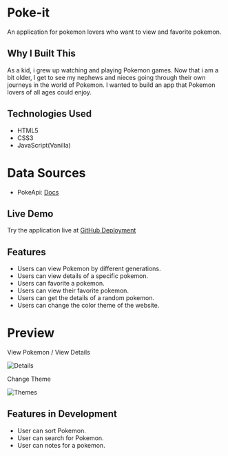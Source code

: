 # Poke-it

An application for pokemon lovers who want to view and favorite pokemon.

## Why I Built This

As a kid, i grew up watching and playing Pokemon games.  Now that i am a bit older, I get to see my nephews and nieces going through their own journeys in the world of Pokemon. I wanted to build an app that Pokemon lovers of all ages could enjoy.

## Technologies Used

- HTML5
- CSS3
- JavaScript(Vanilla)

# Data Sources

- PokeApi: [Docs](https://pokeapi.co/)

## Live Demo

Try the application live at [GitHub Deployment](https://c-alvin.github.io/Poke-It/)

## Features

- Users can view Pokemon by different generations.
- Users can view details of a specific pokemon.
- Users can favorite a pokemon.
- Users can view their favorite pokemon.
- Users can get the details of a random pokemon.
- Users can change the color theme of the website.

# Preview
View Pokemon / View Details

![Details](images/gif1readme.gif)

Change Theme

![Themes](images/gif2readme.gif)

## Features in Development

- User can sort Pokemon.
- User can search for Pokemon.
- User can notes for a pokemon.

